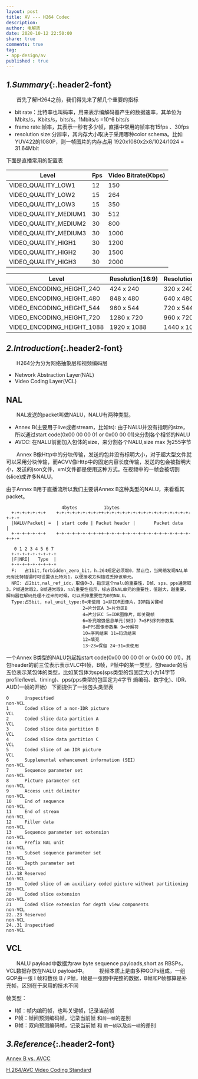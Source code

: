 ```yaml
---
layout: post
title: AV --- H264 Codec 
description:
author: 电解质
date: 2020-10-12 22:50:00
share: true
comments: true
tag: 
- app-design/av
published : true
---
```

## *1.Summary*{:.header2-font}
&emsp;&emsp;首先了解H264之前，我们得先来了解几个重要的指标
- bit rate：比特率也叫码率，用来表示编解码器产生的数据速率，其单位为Mbits/s，Kbits/s，bits/s。1Mbits/s =10^6 bits/s 
- frame rate:帧率，其表示一秒有多少帧，直播中常用的帧率有15fps 、30fps
- resolution size:分辨率，其内存大小取决于采用哪种color schema。比如YUV422的1080P，则一帧图片的内存占用 1920x1080x2x8/1024/1024 = 31.64Mbit

下面是直播常用的配置表

Level	|Fps|	Video Bitrate(Kbps)
|---|---|---|
VIDEO_QUALITY_LOW1	|12	|150
VIDEO_QUALITY_LOW2	|15	|264
VIDEO_QUALITY_LOW3	|15	|350
VIDEO_QUALITY_MEDIUM1	|30	|512
VIDEO_QUALITY_MEDIUM2	|30	|800
VIDEO_QUALITY_MEDIUM3	|30	|1000
VIDEO_QUALITY_HIGH1	|30	|1200
VIDEO_QUALITY_HIGH2	|30	|1500
VIDEO_QUALITY_HIGH3	|30	|2000


Level	|Resolution(16:9)	|Resolution(4:3)
|---|---|---|
VIDEO_ENCODING_HEIGHT_240	|424 x 240	|320 x 240
VIDEO_ENCODING_HEIGHT_480	|848 x 480	|640 x 480
VIDEO_ENCODING_HEIGHT_544	|960 x 544	|720 x 544
VIDEO_ENCODING_HEIGHT_720	|1280 x 720	|960 x 720
VIDEO_ENCODING_HEIGHT_1088	|1920 x 1088	|1440 x 1088

## *2.Introduction*{:.header2-font}
&emsp;&emsp;H264分为分为网络抽象层和视频编码层
- Network Abstraction Layer(NAL)
- Video Coding Layer(VCL)

## NAL

&emsp;&emsp;NAL发送的packet叫做NALU，NALU有两种类型。
- Annex B(主要用于live或者stream，比如ts): 由于NALU并没有指明的size，所以通过start code(0x00 00 00 01 or 0x00 00 01)来分割各个相邻的NALU
- AVCC: 在NALU前面加入包体的size，来分割各个NALU,size max 为255字节

&emsp;&emsp;Annex B像Http中的分块传输，发送的包并没有标明大小，对于超大型文件就可以采用分块传输，而ACVV像Http中的固定内容长度传输，发送的包会被指明大小，发送的json文件，xml文件都是使用这种方式。在视频中的一帧会被切割(slice)成许多NALU。

由于Annex B用于直播流所以我们主要讲Annex B这种类型的NALU，来看看其packet。
```
                     4bytes          1bytes                
  +-+-+-+-+-+-+    +-+-+-+-+-+-+-+-++-+-+-+-+-+-+-+-+-+-+-+-+-+-+-+-+-+-+-+
  |NALU/Packet| =  | start code | Packet header |       Packet data       |
  +-+-+-+-+-+-+    +-+-+-+-+-+-+-+-++-+-+-+-+-+-+-+-+-+-+-+-+-+-+-+-+-+-+-+
  
   0 1 2 3 4 5 6 7
  +-+-+-+-+-+-+-+-+
  |F|NRI|   Type  |          
  +-+-+-+-+-+-+-+-+
  F:   占1bit,forbidden_zero_bit，h.264规定必须取0，禁止位，当网络发现NAL单元有比特错误时可设置该比特为1，以便接收方纠错或丢掉该单元。
  NRI: 占2bit,nal_ref_idc，取值0~3，指示这个nalu的重要性，I帧、sps、pps通常取3，P帧通常取2，B帧通常取0，nal重要性指示，标志该NAL单元的重要性，值越大，越重要，解码器在解码处理不过来的时候，可以丢掉重要性为0的NALU。
  Type:占5bit, nal_unit_type:0=未使用 1=非IDR图像片，IDR指关键帧
                             2=片分区A 3=片分区B
                             4=片分区C 5=IDR图像片，即关键帧
                             6=补充增强信息单元(SEI) 7=SPS序列参数集
                             8=PPS图像参数集 9=分解符
                             10=序列结束 11=码流结束
                             12=填充
                             13~23=保留 24~31=未使用
```
一个Annex B类型的NALU包起始start code(0x00 00 00 01 or 0x00 00 01)，其包header的前三位表示表示VLC中I帧，B帧，P帧中的某一类型，包header的后五位表示某包体的类型，比如某包体为sps(sps类型的包固定大小为14字节  profile/level、timing)、pps(pps类型的包固定为4字节  熵编码、数字化)、IDR、AUD(一帧的开始）
下面提供了一张包头类型表
```
0      Unspecified                                                    non-VCL
1      Coded slice of a non-IDR picture                               VCL
2      Coded slice data partition A                                   VCL
3      Coded slice data partition B                                   VCL
4      Coded slice data partition C                                   VCL
5      Coded slice of an IDR picture                                  VCL
6      Supplemental enhancement information (SEI)                     non-VCL
7      Sequence parameter set                                         non-VCL
8      Picture parameter set                                          non-VCL
9      Access unit delimiter                                          non-VCL
10     End of sequence                                                non-VCL
11     End of stream                                                  non-VCL
12     Filler data                                                    non-VCL
13     Sequence parameter set extension                               non-VCL
14     Prefix NAL unit                                                non-VCL
15     Subset sequence parameter set                                  non-VCL
16     Depth parameter set                                            non-VCL
17..18 Reserved                                                       non-VCL
19     Coded slice of an auxiliary coded picture without partitioning non-VCL
20     Coded slice extension                                          non-VCL
21     Coded slice extension for depth view components                non-VCL
22..23 Reserved                                                       non-VCL
24..31 Unspecified                                                    non-VCL
```
## VCL
&emsp;&emsp;NALU payload中数据为raw byte sequence payloads,short as RBSPs，VCL数据存放在NALU payload中。
&emsp;&emsp;视频本质上是由多种GOPs组成，一组GOP由一张 I 帧和数张 B / P帧，I帧是一张图中完整的数据，B帧和P帧都算是补充帧，区别在于采用的技术不同

帧类型：
- I帧：帧内编码帧，也叫关键帧，记录当前帧
- P帧：帧间预测编码帧，记录当前帧 和`前一帧`的差别
- B帧：双向预测编码帧，记录当前帧 和 `前一帧`以及`后一帧`的差别

## *3.Reference*{:.header2-font}

[Annex B vs. AVCC](https://stackoverflow.com/questions/24884827/possible-locations-for-sequence-picture-parameter-sets-for-h-264-stream/24890903#24890903)

[H.264/AVC Video Coding Standard](http://iphome.hhi.de/wiegand/assets/pdfs/DIC_H264_07.pdf)